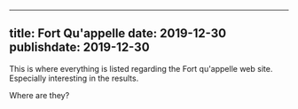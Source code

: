 
---
title: Fort Qu'appelle
date: 2019-12-30
publishdate: 2019-12-30
---

This is where everything is listed regarding the
Fort qu'appelle web site.
Especially interesting in the results.

Where are they?
